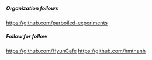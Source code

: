 ##### Organization follows

https://github.com/parboiled-experiments

##### Follow for follow

https://github.com/HyunCafe
https://github.com/hmthanh

